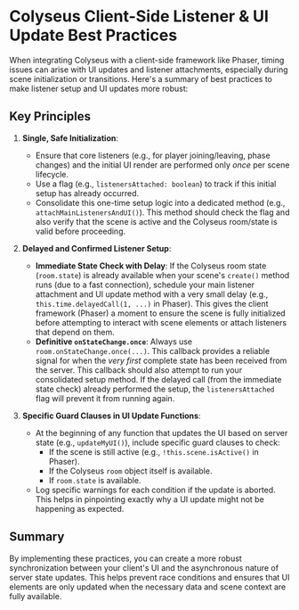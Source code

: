# Colyseus Client-Side Listener & UI Update Best Practices

When integrating Colyseus with a client-side framework like Phaser, timing issues can arise with UI updates and listener attachments, especially during scene initialization or transitions. Here's a summary of best practices to make listener setup and UI updates more robust:

## Key Principles

1.  **Single, Safe Initialization**:
    *   Ensure that core listeners (e.g., for player joining/leaving, phase changes) and the initial UI render are performed only *once* per scene lifecycle.
    *   Use a flag (e.g., `listenersAttached: boolean`) to track if this initial setup has already occurred.
    *   Consolidate this one-time setup logic into a dedicated method (e.g., `attachMainListenersAndUI()`). This method should check the flag and also verify that the scene is active and the Colyseus room/state is valid before proceeding.

2.  **Delayed and Confirmed Listener Setup**:
    *   **Immediate State Check with Delay**: If the Colyseus room state (`room.state`) is already available when your scene's `create()` method runs (due to a fast connection), schedule your main listener attachment and UI update method with a very small delay (e.g., `this.time.delayedCall(1, ...)` in Phaser). This gives the client framework (Phaser) a moment to ensure the scene is fully initialized before attempting to interact with scene elements or attach listeners that depend on them.
    *   **Definitive `onStateChange.once`**: Always use `room.onStateChange.once(...)`. This callback provides a reliable signal for when the *very first* complete state has been received from the server. This callback should also attempt to run your consolidated setup method. If the delayed call (from the immediate state check) already performed the setup, the `listenersAttached` flag will prevent it from running again.

3.  **Specific Guard Clauses in UI Update Functions**:
    *   At the beginning of any function that updates the UI based on server state (e.g., `updateMyUI()`), include specific guard clauses to check:
        *   If the scene is still active (e.g., `!this.scene.isActive()` in Phaser).
        *   If the Colyseus `room` object itself is available.
        *   If `room.state` is available.
    *   Log specific warnings for each condition if the update is aborted. This helps in pinpointing exactly why a UI update might not be happening as expected.

## Summary

By implementing these practices, you can create a more robust synchronization between your client's UI and the asynchronous nature of server state updates. This helps prevent race conditions and ensures that UI elements are only updated when the necessary data and scene context are fully available.